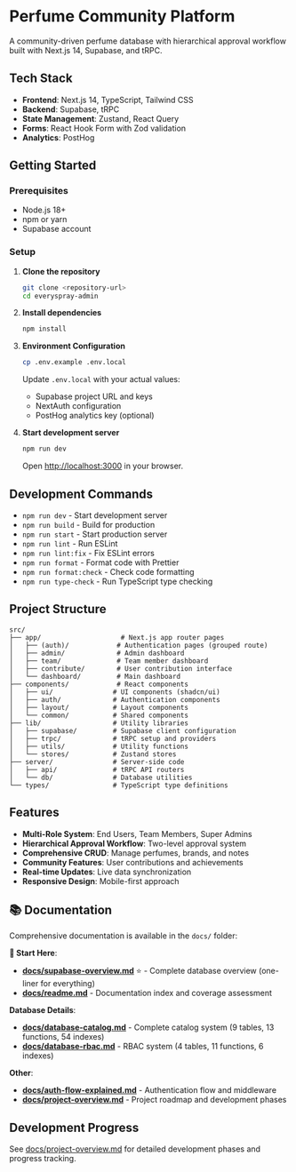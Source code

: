 # Perfume Community Platform

A community-driven perfume database with hierarchical approval workflow built with Next.js 14, Supabase, and tRPC.

## Tech Stack

- **Frontend**: Next.js 14, TypeScript, Tailwind CSS
- **Backend**: Supabase, tRPC
- **State Management**: Zustand, React Query
- **Forms**: React Hook Form with Zod validation
- **Analytics**: PostHog

## Getting Started

### Prerequisites

- Node.js 18+
- npm or yarn
- Supabase account

### Setup

1. **Clone the repository**
   ```bash
   git clone <repository-url>
   cd everyspray-admin
   ```

2. **Install dependencies**
   ```bash
   npm install
   ```

3. **Environment Configuration**
   ```bash
   cp .env.example .env.local
   ```
   Update `.env.local` with your actual values:
   - Supabase project URL and keys
   - NextAuth configuration
   - PostHog analytics key (optional)

4. **Start development server**
   ```bash
   npm run dev
   ```

   Open [http://localhost:3000](http://localhost:3000) in your browser.

## Development Commands

- `npm run dev` - Start development server
- `npm run build` - Build for production
- `npm run start` - Start production server
- `npm run lint` - Run ESLint
- `npm run lint:fix` - Fix ESLint errors
- `npm run format` - Format code with Prettier
- `npm run format:check` - Check code formatting
- `npm run type-check` - Run TypeScript type checking

## Project Structure

```
src/
├── app/                    # Next.js app router pages
│   ├── (auth)/            # Authentication pages (grouped route)
│   ├── admin/             # Admin dashboard
│   ├── team/              # Team member dashboard
│   ├── contribute/        # User contribution interface
│   └── dashboard/         # Main dashboard
├── components/            # React components
│   ├── ui/               # UI components (shadcn/ui)
│   ├── auth/             # Authentication components
│   ├── layout/           # Layout components
│   └── common/           # Shared components
├── lib/                  # Utility libraries
│   ├── supabase/         # Supabase client configuration
│   ├── trpc/             # tRPC setup and providers
│   ├── utils/            # Utility functions
│   └── stores/           # Zustand stores
├── server/               # Server-side code
│   ├── api/              # tRPC API routers
│   └── db/               # Database utilities
└── types/                # TypeScript type definitions
```

## Features

- **Multi-Role System**: End Users, Team Members, Super Admins
- **Hierarchical Approval Workflow**: Two-level approval system
- **Comprehensive CRUD**: Manage perfumes, brands, and notes
- **Community Features**: User contributions and achievements
- **Real-time Updates**: Live data synchronization
- **Responsive Design**: Mobile-first approach

## 📚 Documentation

Comprehensive documentation is available in the `docs/` folder:

**🎯 Start Here**:
- **[docs/supabase-overview.md](docs/supabase-overview.md)** ⭐ - Complete database overview (one-liner for everything)
- **[docs/readme.md](docs/readme.md)** - Documentation index and coverage assessment

**Database Details**:
- **[docs/database-catalog.md](docs/database-catalog.md)** - Complete catalog system (9 tables, 13 functions, 54 indexes)
- **[docs/database-rbac.md](docs/database-rbac.md)** - RBAC system (4 tables, 11 functions, 6 indexes)

**Other**:
- **[docs/auth-flow-explained.md](docs/auth-flow-explained.md)** - Authentication flow and middleware
- **[docs/project-overview.md](docs/project-overview.md)** - Project roadmap and development phases

## Development Progress

See [docs/project-overview.md](docs/project-overview.md) for detailed development phases and progress tracking.
